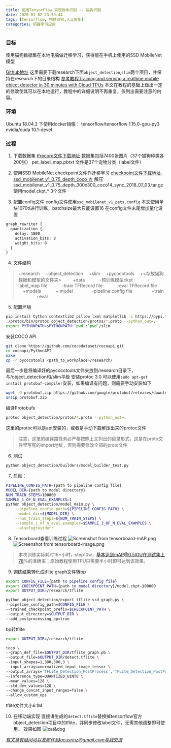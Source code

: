 ```yaml
---
title: 使用TensorFlow 实现物体识别 -- 猫狗识别
date: 2020-01-02 23:59:44
tags: [tensorflow, 物体识别,人工智能]
categories: 机器学习应用
---
```


### 目标
使用猫狗数据集在本地电脑做迁移学习，获得能在手机上使用的SSD MobileNet模型
<!--more-->
[Github地址](https://github.com/tensorflow/models/tree/master/research/object_detection)
这里需要下载research下面`object_detection`,`slim`两个项目，并保持在research下的目录结构
[参考教程Training and serving a realtime mobile object detector in 30 minutes with Cloud TPUs](https://medium.com/tensorflow/training-and-serving-a-realtime-mobile-object-detector-in-30-minutes-with-cloud-tpus-b78971cf1193)
本文在教程的基础上做出一定的修改使其可以在本地运行，教程中的详细说明不再重复，仅列出需要注意的内容。

### 环境
Ubuntu 18.04.2 下使用docker镜像：
tensorflow/tensorflow   1.15.0-gpu-py3  
nvidia/cuda             10.1-devel  

### 过程
1. 下载数据集
[tfrecord文件下载地址](http://download.tensorflow.org/models/object_detection/pet_faces_tfrecord.tar.gz)
数据集包括7400张图片（37个猫狗种类各200张）
pet_label_map.pbtxt 文件是37个宠物分类（label文件）

2. 使用SSD MobileNet checkpoint文件作迁移学习
[checkpoint文件下载地址-ssd_mobilenet_v1_0.75_depth_coco ☆](https://github.com/tensorflow/models/blob/master/research/object_detection/g3doc/detection_model_zoo.md)
解压ssd_mobilenet_v1_0.75_depth_300x300_coco14_sync_2018_07_03.tar.gz
使用model.ckpt.* 3个文件

3. 配置config文件 
config文件使用`ssd_mobilenet_v1_pets.config`
本文使用单块1070ti进行训练，batchsize最大只能设置16
在config文件末尾增加量化设置
```xml
graph_rewriter {
  quantization {
    delay: 1800
    activation_bits: 8
    weight_bits: 8
  }
}
```

4. 文件结构
>+research
 &emsp;+object_detection
 &emsp;+slim
 &emsp;+pycocotools
 &emsp;+<存放猫狗数据和模型的文件夹>
&emsp; &emsp;+data
&emsp;&emsp;&emsp;-预训练模型ckpt
&emsp;&emsp;&emsp;-label_map file
&emsp;&emsp;&emsp;-train TFRecord file
&emsp;&emsp;&emsp;-eval TFRecord file
&emsp; &emsp;+models
&emsp;&emsp;&emsp;+ model
&emsp;&emsp;&emsp;&emsp;-pipeline config file
&emsp;&emsp;&emsp;&emsp;+train
&emsp;&emsp;&emsp;&emsp;+eval

5. 配置环境
```bash
pip install Cython contextlib2 pillow lxml matplotlib -i https://pypi.tuna.tsinghua.edu.cn/simple/
./protoc/bin/protoc object_detection/protos/*.proto --python_out=.
export PYTHONPATH=$PYTHONPATH:`pwd`:`pwd`/slim
```
安装COCO API
```bash
git clone https://github.com/cocodataset/cocoapi.git
cd cocoapi/PythonAPI
make
cp -r pycocotools <path_to_workplace>/research/
```
最后一步是将编译好的pycocotools文件夹放到/research目录下，与/object_detection和/slim平级
安装protoc 3.0
可以使用`sudo apt-get install protobuf-compiler`安装，如果编译有问题，则需要手动安装如下
```bash
wget -O protobuf.zip https://github.com/google/protobuf/releases/download/v3.0.0/protoc-3.0.0-linux-x86_64.zip
unzip protobuf.zip
```
编译Protobufs
```bash
protoc object_detection/protos/*.proto --python_out=.
```
这里的protoc可以是apt安装的，或者是手动下载解压出来的protoc文件
>注意，这里的编译路径务必严格按照上文列出的目录形式，这是在proto文件里写死的import地址，否则需要修改全部的proto文件

6. 测试
```bash
python object_detection/builders/model_builder_test.py
```

7. 启动：
```  bash
PIPELINE_CONFIG_PATH={path to pipeline config file}
MODEL_DIR={path to model directory}
NUM_TRAIN_STEPS=100000
SAMPLE_1_OF_N_EVAL_EXAMPLES=1
python object_detection/model_main.py \
    --pipeline_config_path=${PIPELINE_CONFIG_PATH} \
    --model_dir=${MODEL_DIR} \
    --num_train_steps=${NUM_TRAIN_STEPS} \
    --sample_1_of_n_eval_examples=$SAMPLE_1_OF_N_EVAL_EXAMPLES \
    --alsologtostderr
```

8. Tensorboard查看训练过程
![Screenshot from tensorboard-mAP.png](1.png)
![Screenshot from tensorboard-image.png](2.png)
>本次训练实际耗时16+小时，step10w，基本达到mAP@0.5IOU在测试集上78%的准确率；原始教程使用TPU只需要半小时即可达到该效果。

9. 训练结果转化成tflite
graph文件转bp
```bash
export CONFIG_FILE={path to pipeline config file}
export CHECKPOINT_PATH={path to model directory}/model.ckpt-100000
export OUTPUT_DIR=/research/tflite

python object_detection/export_tflite_ssd_graph.py \
--pipeline_config_path=$CONFIG_FILE \
--trained_checkpoint_prefix=$CHECKPOINT_PATH \
--output_directory=$OUTPUT_DIR \
--add_postprocessing_op=true
```
bp转tflite
```bash
export OUTPUT_DIR=/research/tflite

toco \
--graph_def_file=$OUTPUT_DIR/tflite_graph.pb \
--output_file=$OUTPUT_DIR/detect.tflite \
--input_shapes=1,300,300,3 \
--input_arrays=normalized_input_image_tensor \
--output_arrays='TFLite_Detection_PostProcess','TFLite_Detection_PostProcess:1','TFLite_Detection_PostProcess:2','TFLite_Detection_PostProcess:3'  \
--inference_type=QUANTIZED_UINT8 \
--mean_values=128 \
--std_dev_values=128 \
--change_concat_input_ranges=false \
--allow_custom_ops
```
tflite文件大小6.1M

10. 在移动端实现
直接讲生成的`detect.tflite`替换掉tensorflow官方object_detection项目中的tflite，并同步修改label文件，无需其他调整即可使用。
效果如图
![cat&dog](3.gif) 

*有文章有疑问可以发邮件到lacusrinz@gmail.com与我交流*
